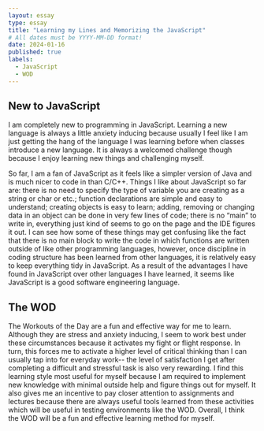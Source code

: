 ```yaml
---
layout: essay
type: essay
title: "Learning my Lines and Memorizing the JavaScript"
# All dates must be YYYY-MM-DD format!
date: 2024-01-16
published: true
labels:
  - JavaScript
  - WOD
---
```


## New to JavaScript

I am completely new to programming in JavaScript. Learning a new language is always a little anxiety inducing because usually I feel like I am just getting the hang of the language I was learning before when classes introduce a new language. It is always a welcomed challenge though because I enjoy learning new things and challenging myself. 

So far, I am a fan of JavaScript as it feels like a simpler version of Java and is much nicer to code in than C/C++. Things I like about JavaScript so far are: there is no need to specify the type of variable you are creating as a string or char or etc.; function declarations are simple and easy to understand; creating objects is easy to learn; adding, removing or changing data in an object can be done in very few lines of code; there is no “main” to write in, everything just kind of seems to go on the page and the IDE figures it out. I can see how some of these things may get confusing like the fact that there is no main block to write the code in which functions are written outside of like other programming languages, however, once discipline in coding structure has been learned from other languages, it is relatively easy to keep everything tidy in JavaScript. As a result of the advantages I have found in JavaScript over other languages I have learned, it seems like JavaScript is a good software engineering language. 

## The WOD

The Workouts of the Day are a fun and effective way for me to learn. Although they are stress and anxiety inducing, I seem to work best under these circumstances because it activates my fight or flight response. In turn, this forces me to activate a higher level of critical thinking than I can usually tap into for everyday work-- the level of satisfaction I get after completing a difficult and stressful task is also very rewarding. I find this learning style most useful for myself because I am required to implement new knowledge with minimal outside help and figure things out for myself. It also gives me an incentive to pay closer attention to assignments and lectures because there are always useful tools learned from these activities which will be useful in testing environments like the WOD. Overall, I think the WOD will be a fun and effective learning method for myself. 
